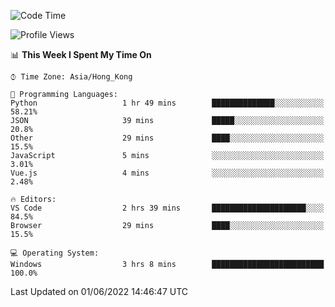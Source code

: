 <!--START_SECTION:waka-->
![Code Time](http://img.shields.io/badge/Code%20Time-17%20hrs%2025%20mins-blue)

![Profile Views](http://img.shields.io/badge/Profile%20Views-2-blue)

📊 **This Week I Spent My Time On** 

```text
⌚︎ Time Zone: Asia/Hong_Kong

💬 Programming Languages: 
Python                   1 hr 49 mins        ██████████████░░░░░░░░░░░   58.21% 
JSON                     39 mins             █████░░░░░░░░░░░░░░░░░░░░   20.8% 
Other                    29 mins             ████░░░░░░░░░░░░░░░░░░░░░   15.5% 
JavaScript               5 mins              ░░░░░░░░░░░░░░░░░░░░░░░░░   3.01% 
Vue.js                   4 mins              ░░░░░░░░░░░░░░░░░░░░░░░░░   2.48%

🔥 Editors: 
VS Code                  2 hrs 39 mins       █████████████████████░░░░   84.5% 
Browser                  29 mins             ████░░░░░░░░░░░░░░░░░░░░░   15.5%

💻 Operating System: 
Windows                  3 hrs 8 mins        █████████████████████████   100.0%

```


 Last Updated on 01/06/2022 14:46:47 UTC
<!--END_SECTION:waka-->
